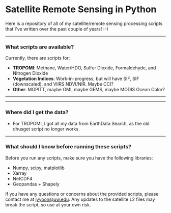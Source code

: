 # Satellite Remote Sensing in Python

Here is a repository of all of my satellite/remote sensing processing scripts that I've written over the past couple of years! :-)

---

### What scripts are available?
Currently, there are scripts for:

- **TROPOMI**: Methane, Water/HDO, Sulfur Dioxide, Formaldehyde, and Nitrogen Dioxide
- **Vegetation Indices**: Work-in-progress, but will have SIF, SIF (downscaled), and VIIRS NDVI/NIR. Maybe CCI?
- **Other**: MOPITT, maybe OMI, maybe GEMS, maybe MODIS Ocean Color? 

---

---

### Where did I get the data?

- For TROPOMI, I got all my data from EarthData Search, as the old dhusget script no longer works.

---

### What should I know before running these scripts?
Before you run any scripts, make sure you have the following libraries:

- Numpy, scipy, matplotlib
- Xarray
- NetCDF4
- Geopandas + Shapely

If you have any questions or concerns about the provided scripts, please contact me at jyyoon@uw.edu. Any updates to the satellite L2 files may break the script, so use at your own risk. 
